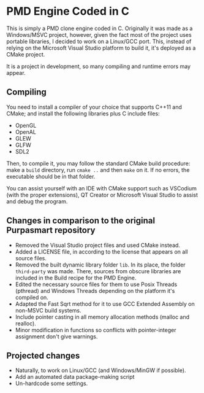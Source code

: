 # PMD Engine Coded in C #
This is simply a PMD clone engine coded in C. Originally it was made as a Windows/MSVC project, however, given the fact most of the project uses portable libraries, I decided to work on a Linux/GCC port. This, instead of relying on the Microsoft Visual Studio platform to build it, it's deployed as a CMake project.

It is a project in development, so many compiling and runtime errors may appear.

## Compiling ##
You need to install a compiler of your choice that supports C++11 and CMake; and install the following libraries plus C include files:
* OpenGL
* OpenAL
* GLEW
* GLFW
* SDL2

Then, to compile it, you may follow the standard CMake build procedure: make a `build` directory, run `cmake ..` and then `make` on it. If no errors, the executable should be in that folder.

You can assist yourself with an IDE with CMake support such as VSCodium (with the proper extensions), QT Creator or Microsoft Visual Studio to assist and debug the program.

## Changes in comparison to the original Purpasmart repository ##
* Removed the Visual Studio project files and used CMake instead.
* Added a LICENSE file, in according to the license that appears on all source files.
* Removed the built dynamic library folder `lib`. In its place, the folder `third-party` was made. There, sources from obscure libraries are included in the Build recipe for the PMD Engine.
* Edited the necessary source files for them to use Posix Threads (pthread) and Windows Threads depending on the platform it's compiled on.
* Adapted the Fast Sqrt method for it to use GCC Extended Assembly on non-MSVC build systems.
* Include pointer casting in all memory allocation methods (malloc and realloc).
* Minor modification in functions so conflicts with pointer-integer assignment don't give warnings.

## Projected changes ##
* Naturally, to work on Linux/GCC (and Windows/MinGW if possible).
* Add an automated data package-making script
* Un-hardcode some settings.